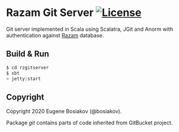 # Razam Git Server  [![License](https://img.shields.io/badge/License-Apache%202.0-blue.svg)](https://github.com/razamgit/gitserver/blob/master/LICENSE) 

Git server implemented in Scala using Scalatra, JGit and Anorm with authentication against [Razam](https://github.com/razamgit/razam) database.

## Build & Run

```sh
$ cd rzgitserver
$ sbt
> jetty:start
```

## Copyright

Copyright 2020 Eugene Bosiakov (@bosiakov).

Package *git* contains parts of code inherited from GitBucket project.
